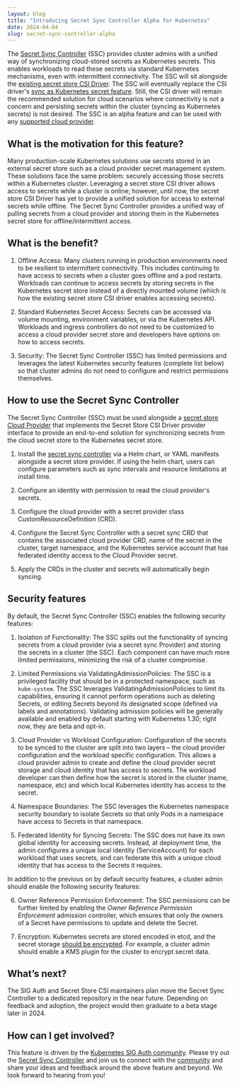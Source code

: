 ```yaml
---
layout: blog
title: "Introducing Secret Sync Controller Alpha for Kubernetes"
date: 2024-04-04
slug: secret-sync-controller-alpha
---
```


The [Secret Sync Controller](https://github.com/kubernetes-sigs/secrets-store-csi-driver/tree/feature/secrets-sync-controller) (SSC) provides cluster admins with a unified way of synchronizing cloud-stored secrets as Kubernetes secrets. This enables workloads to read these secrets via standard Kubernetes mechanisms, even with intermittent connectivity. The SSC will sit alongside the [existing secret store CSI Driver](https://github.com/kubernetes-sigs/secrets-store-csi-driver). The SSC will eventually replace the CSI driver's [sync as Kubernetes secret feature](https://secrets-store-csi-driver.sigs.k8s.io/topics/sync-as-kubernetes-secret). Still, the CSI driver will remain the recommended solution for cloud scenarios where connectivity is not a concern and persisting secrets within the cluster (syncing as Kubernetes secrets) is not desired. The SSC is an alpha feature and can be used with any [supported cloud provider](https://secrets-store-csi-driver.sigs.k8s.io/introduction#supported-providers).

## What is the motivation for this feature?

Many production-scale Kubernetes solutions use secrets stored in an external secret store such as a cloud provider secret management system. These solutions face the same problem: securely accessing those secrets within a Kubernetes cluster. Leveraging a secret store CSI driver allows access to secrets while a cluster is online; however, until now, the secret store CSI Driver has yet to provide a unified solution for access to external secrets while offline. The Secret Sync Controller provides a unified way of pulling secrets from a cloud provider and storing them in the Kubernetes secret store for offline/intermittent access.

## What is the benefit?

1. Offline Access: Many clusters running in production environments need to be resilient to intermittent connectivity. This includes continuing to have access to secrets when a cluster goes offline and a pod restarts. Workloads can continue to access secrets by storing secrets in the Kubernetes secret store instead of a directly mounted volume (which is how the existing secret store CSI driver enables accessing secrets).

2. Standard Kubernetes Secret Access: Secrets can be accessed via volume mounting, environment variables, or via the Kubernetes API. Workloads and ingress controllers do not need to be customized to access a cloud provider secret store and developers have options on how to access secrets.  

3. Security: The Secret Sync Controller (SSC) has limited permissions and leverages the latest Kubernetes security features (complete list below) so that cluster admins do not need to configure and restrict permissions themselves.  

## How to use the Secret Sync Controller

The Secret Sync Controller (SSC) must be used alongside a [secret store Cloud Provider](https://secrets-store-csi-driver.sigs.k8s.io/getting-started/installation.html#install-external-secret-providers) that implements the Secret Store CSI Driver provider interface to provide an end-to-end solution for synchronizing secrets from the cloud secret store to the Kubernetes secret store.  

1. Install the [secret sync controller](https://gist.github.com/aramase/46bd3d4270d9c44b59e8c2afe56fbc09) via a Helm chart, or YAML manifests alongside a secret store provider. If using the helm chart, users can configure parameters such as sync intervals and resource limitations at install time.

2. Configure an identity with permission to read the cloud provider's secrets.  

3. Configure the cloud provider with a secret provider class CustomResourceDefinition (CRD).  

4. Configure the Secret Sync Controller with a secret sync CRD that contains the associated cloud provider CRD, name of the secret in the cluster, target namespace, and the Kubernetes service account that has federated identity access to the Cloud Provider secret.  

5. Apply the CRDs in the cluster and secrets will automatically begin syncing.  

## Security features

By default, the Secret Sync Controller (SSC) enables the following security features:

1. Isolation of Functionality: The SSC splits out the functionality of syncing secrets from a cloud provider (via a secret sync Provider) and storing the secrets in a cluster (the SSC). Each component can have much more limited permissions, minimizing the risk of a cluster compromise.  

2. Limited Permissions via ValidatingAdmissionPolicies: The SSC is a privileged facility that should be in a protected namespace, such as `kube-system`. The SSC leverages ValidatingAdmissionPolicies to limit its capabilities, ensuring it cannot perform operations such as deleting Secrets, or editing Secrets beyond its designated scope (defined via labels and annotations). Validating admission policies will be generally available and enabled by default starting with Kubernetes 1.30; right now, they are beta and opt-in.

3. Cloud Provider vs Workload Configuration: Configuration of the secrets to be synced to the cluster are split into two layers – the cloud provider configuration and the workload specific configuration. This allows a cloud provider admin to create and define the cloud provider secret storage and cloud identity that has access to secrets. The workload developer can then define how the secret is stored in the cluster (name, namespace, etc) and which local Kubernetes identity has access to the secret.  

4. Namespace Boundaries: The SSC leverages the Kubernetes namespace security boundary to isolate Secrets so that only Pods in a namespace have access to Secrets in that namespace.

5. Federated Identity for Syncing Secrets: The SSC does not have its own global identity for accessing secrets. Instead, at deployment time, the admin configures a unique local identity (ServiceAccount) for each workload that uses secrets, and can federate this with a unique cloud identity that has access to the Secrets it requires.

In addition to the previous on by default security features, a cluster admin should enable the following security features:

6. Owner Reference Permission Enforcement: The SSC permissions can be further limited by enabling the _Owner Reference Permission Enforcement_ admission controller, which ensures that only the owners of a Secret have permissions to update and delete the Secret.

7. Encryption: Kubernetes secrets are stored encoded in etcd, and the secret storage [should be encrypted](https://kubernetes.io/docs/tasks/administer-cluster/encrypt-data/). For example, a cluster admin should enable a KMS plugin for the cluster to encrypt secret data.  

## What’s next?

The SIG Auth and Secret Store CSI maintainers plan move the Secret Sync Controller to a dedicated repository in the near future. Depending on feedback and adoption, the project would then graduate to a beta stage later in 2024.

## How can I get involved?

This feature is driven by the [Kubernetes SIG Auth community](https://github.com/kubernetes/community/tree/master/sig-auth). Please try out the [Secret Sync Controller](https://github.com/kubernetes-sigs/secrets-store-csi-driver/tree/feature/secrets-sync-controller) and join us to connect with the [community](https://kubernetes.slack.com/messages/csi-secrets-store) and share your ideas and feedback around the above feature and beyond. We look forward to hearing from you!  
